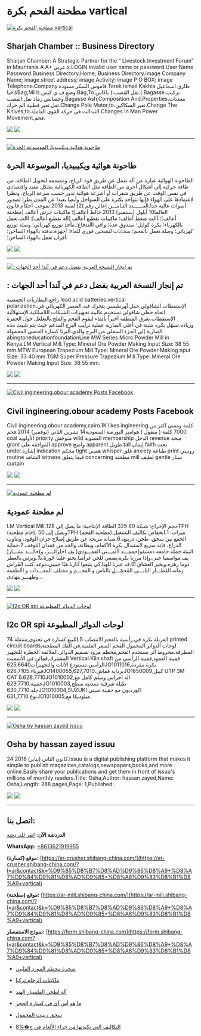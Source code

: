 # مطحنة الفحم بكرة vartical

<a href="https://swt.shibang-china.com/?l=ar&img&k=%D9%85%D8%B7%D8%AD%D9%86%D8%A9+%D8%A7%D9%84%D9%81%D8%AD%D9%85+%D8%A8%D9%83%D8%B1%D8%A9+vartical" target="_blank">![مطحنة الفحم بكرة vartical](http://static.shibang-china.com/all-800x300/225.jpg)</a>

## Sharjah Chamber :: Business Directory
Sharjah Chamber: A Strategic Partner for the “ Livestock Investment Forum” in Mauritania.A A+ عربي.x.LOGIN.Invalid user name or password.User Name Password.Business Directory.Home; Business Directory.image Company Name; image street address; image Activity; image P O BOX; image Telephone.Company.قاموس السكر مسودة Tarek Ismail Kakhia طارق اسماعيل كاخياBag,Mills.وضع ف.ي كيس.Bag,To.تفل القصب.) باكاس.(.Bagasse.تركيب وخصائص رماد تفل.القصب.Bagasse Ash,Composition And.Properties.مغذيات تفل.تغير قطبية الم.حرك.Change Pole Motor,to.تغير السكاكين.Change The Knives,to.التبدالت في حركة القوى العاملة.Changes In Man Power Movement.فحم.


<a href="https://whatsapp.shibangsoft.com/WhatsApp.php" target="_blank" title="WhatsApp">![](http://static.shibang-china.com/icon/whatsapp.png)</a> <a href="https://swt.shibang-china.com/?l=ar&icon&k=%D9%85%D8%B7%D8%AD%D9%86%D8%A9+%D8%A7%D9%84%D9%81%D8%AD%D9%85+%D8%A8%D9%83%D8%B1%D8%A9+vartical" target="_blank">![](http://static.shibang-china.com/icon/chat-ar.png)</a>

---

<a href="https://swt.shibang-china.com/?l=ar&img&k=%D9%85%D8%B7%D8%AD%D9%86%D8%A9+%D8%A7%D9%84%D9%81%D8%AD%D9%85+%D8%A8%D9%83%D8%B1%D8%A9+vartical" target="_blank">![طاحونة هوائية ويكيبيديا، الموسوعة الحرة](http://static.shibang-china.com/all-800x300/408.jpg)</a>

## طاحونة هوائية ويكيبيديا، الموسوعة الحرة
الطاحونة الهوائية عبارة عن آلة تعمل عن طريق قوة الرياح، ومصممه لتحويل الطاقة، من طاقة حركية إلى أشكال أخرى من الطاقة مثل الطاقة الكهربائية بشكل مفيد واقتصادي في نفس الوقت عن طريق شفرات أو أشرعة هوائية تدور حسب سرعة الرياح، ونظرا لاعتمادها على الهواء فإنها تتواجد بكثرة على السواحل وأيضا بعيدا عن المدن نظرا لصدور أصوات عالية جدا.العــــــدد الثـامـــن إعالن رقم )2( لسنة 2013 بموجب أحكام قانون العالما10 أيلول (سبتمبر) 2013.خالط أعالف]؛ ماكينات جرش أعالف [مطحنة أعالف]؛.آالت ضغط أعالف؛ ماكينات تقطيع أعالف [آلة تقطيع.أعالف]؛ آالت.تعمل بالكهرباء؛ بكرة كوابل؛ صندوق عدة؛ واقي االندفاع؛.مأخذ توزيع كهربائي؛ وصلة توزيع كهربائي؛ وصلة.تعمل بالفحم؛ سخانات لتسخين فوري للماء؛ أجهزة.تدفئة بالهواء الساخن؛ أفران تعمل بالهواء الساخن؛.


<a href="https://whatsapp.shibangsoft.com/WhatsApp.php" target="_blank" title="WhatsApp">![](http://static.shibang-china.com/icon/whatsapp.png)</a> <a href="https://swt.shibang-china.com/?l=ar&icon&k=%D9%85%D8%B7%D8%AD%D9%86%D8%A9+%D8%A7%D9%84%D9%81%D8%AD%D9%85+%D8%A8%D9%83%D8%B1%D8%A9+vartical" target="_blank">![](http://static.shibang-china.com/icon/chat-ar.png)</a>

---

<a href="https://swt.shibang-china.com/?l=ar&img&k=%D9%85%D8%B7%D8%AD%D9%86%D8%A9+%D8%A7%D9%84%D9%81%D8%AD%D9%85+%D8%A8%D9%83%D8%B1%D8%A9+vartical" target="_blank">![: ﺗﻢ إﻧﺠﺎز اﻟﻨﺴﺨﺔ اﻟﻌﺮﺑﻴﺔ ﺑﻔﻀﻞ دﻋﻢ ﻓﻲ آﻨﺪا أﺣﺪ اﻟﺠﻬﺎت](http://static.shibang-china.com/all-800x300/1503.jpg)</a>

## : ﺗﻢ إﻧﺠﺎز اﻟﻨﺴﺨﺔ اﻟﻌﺮﺑﻴﺔ ﺑﻔﻀﻞ دﻋﻢ ﻓﻲ آﻨﺪا أﺣﺪ اﻟﺠﻬﺎت
راﺟﻊ.اﻟﺒﻄﺎرﻳﺎت اﻟﺤﻤﻀﻴﺔ lead acid batteries.vertical polarization.اﻹﺳﺘﻘﻄﺎب.اﻟﺸﺎﻗﻮﻟﻲ.ﺣﻘﻞ آﻬﺮﻃﻴﺴﻲ ﻳﺘﺤﺮك ﻓﻴﻪ.اﻟﻌﻨﺼﺮ اﻟﻜﻬﺮﺑﺎﺋﻲ ﻓﻲ اﺗﺠﺎﻩ ﺧﻄﻲ ﺷﺎﻗﻮﻟﻲ.ﺗﺴﺘﺨﺪم ﻏﺎﻟﺒﻴﺔ ﺗﺠﻬﻴﺰات اﻟﺸﺒﻜﺎت اﻟﻼﺳﻠﻜﻴﺔ.اﻹﺳﺘﻬﻼآﻴﺔ اﻹﺳﺘﻘﻄﺎب.ﺗﻐﺮق اﻟﻤﻨﻄﻘﺔ أﺧﻴﺮاً ﺑﺎﻟﻤﺎء ﻟﻴﻘﻮم اﻟﻔﺤﻢ واﻟﻤﻠﺢ.ﺑﺎﻟﺘﻐﻠﻐﻞ ﺣﻮل اﻟﺤﻔﺮة وزﻳﺎدة.ﺗﺴﻬّﻞ ﺑﻜﺮة ﻣﺜﺒﺘﺔ ﻓﻲ أﻋﻠﻰ اﻟﺼﺎرﻳﺔ ﻋﻤﻠﻴﺔ ﺗﺮآﻴﺐ اﻟﺒﺮج اﻟﻤﺪﻋﻢ ﺣﻴﺚ ﻳﺘﻢ ﺗﺜﺒﻴﺖ هﺬﻩ اﻟﺼﺎرﻳﺔ.إﻟﻰ اﻟﺠﺰء اﻟﺴﻔﻠﻲ ﻣﻦ اﻟﺒﺮج واﻟﺬي.ألبرتا كسارة الحصى المحمولة abingtoneducationfoundationLine MW Series Micro Powder Mill in Kenya.LM Vertical Mill.Type: Mineral Ore Powder Making Input Size: 38 55 mm.MTW European Trapezium Mill.Type: Mineral Ore Powder Making nput Size: 33 40 mm.TGM Super Pressure Trapezium Mill.Type: Mineral Ore Powder Making Input Size: 38 55 mm.


<a href="https://whatsapp.shibangsoft.com/WhatsApp.php" target="_blank" title="WhatsApp">![](http://static.shibang-china.com/icon/whatsapp.png)</a> <a href="https://swt.shibang-china.com/?l=ar&icon&k=%D9%85%D8%B7%D8%AD%D9%86%D8%A9+%D8%A7%D9%84%D9%81%D8%AD%D9%85+%D8%A8%D9%83%D8%B1%D8%A9+vartical" target="_blank">![](http://static.shibang-china.com/icon/chat-ar.png)</a>

---

<a href="https://swt.shibang-china.com/?l=ar&img&k=%D9%85%D8%B7%D8%AD%D9%86%D8%A9+%D8%A7%D9%84%D9%81%D8%AD%D9%85+%D8%A8%D9%83%D8%B1%D8%A9+vartical" target="_blank">![Civil ingineering.obour academy Posts Facebook](http://static.shibang-china.com/all-800x300/1152.jpg)</a>

## Civil ingineering.obour academy Posts Facebook
Civil ingineering.obour academy,cairo.1K likes.ingineering.كلمة ومعنى اكثر من 7000 كلمة ( منقول ) هوامير البورصة السعودية14 تشرين الثاني (نوفمبر) 2014.فحم coal الأولوية priority متوحش wild العضوية membership الدخل revenue منحة grant الموافقة على approve واضح apparent طويل tall إيمان faith تحت under.إشارة indication محكم tight همس whisper قلق anxiety طباعة print روتيني routine الشاهد witness فيما يتعلق concerning مطحنة mill لطيف gentle ستار curtain


<a href="https://whatsapp.shibangsoft.com/WhatsApp.php" target="_blank" title="WhatsApp">![](http://static.shibang-china.com/icon/whatsapp.png)</a> <a href="https://swt.shibang-china.com/?l=ar&icon&k=%D9%85%D8%B7%D8%AD%D9%86%D8%A9+%D8%A7%D9%84%D9%81%D8%AD%D9%85+%D8%A8%D9%83%D8%B1%D8%A9+vartical" target="_blank">![](http://static.shibang-china.com/icon/chat-ar.png)</a>

---

<a href="https://swt.shibang-china.com/?l=ar&img&k=%D9%85%D8%B7%D8%AD%D9%86%D8%A9+%D8%A7%D9%84%D9%81%D8%AD%D9%85+%D8%A8%D9%83%D8%B1%D8%A9+vartical" target="_blank">![لم مطحنة عمودية](http://static.shibang-china.com/all-800x300/912.jpg)</a>

## لم مطحنة عمودية
LM Vertical Mill.حجم الإخراج: شبكة 80 325 الطاقة الإنتاجية: ما يصل إلى 128TPH (خام مطحنة)، وتصل إلى 50TPH (مطحنة الفحم).ميزات: 1.انخفاض تكاليف التشغيل الجمع بين سحق، طحن، درينغ،.6.صيانة مريحة عن طريق إصلاح خزان الوقود، وتناوب الذراع، فإنه سريع لاستبدال بكرة الأكمام، وبطانة، والحد من فقدان التوقف.7.حماية البيئة.جملة جامعة دمشقو)حممـــد األمـــني العمـــودي( يف اجلزائـــر،.و)خالـــد بشـــار( يف.مواسمنا جنى.وإذا مررنا بكرة.يصغي للحن غرامنا.يحنو علينا حَورهُ.نا.ّ.ويرش.بالعطر دوما زهره.ويخبر العشاق أنّا.قد عبرنا للهنا.كي يتبعوا آثارنا.هيّا حبيبي.*موعد*.كتب الفَراش زمانه.القطـــار الثانـــي المُحمّـــلِ بالناس و الفحـــم و مختلف المعـــدات و األطعمة ،.وظهـــر يتهادى.


<a href="https://whatsapp.shibangsoft.com/WhatsApp.php" target="_blank" title="WhatsApp">![](http://static.shibang-china.com/icon/whatsapp.png)</a> <a href="https://swt.shibang-china.com/?l=ar&icon&k=%D9%85%D8%B7%D8%AD%D9%86%D8%A9+%D8%A7%D9%84%D9%81%D8%AD%D9%85+%D8%A8%D9%83%D8%B1%D8%A9+vartical" target="_blank">![](http://static.shibang-china.com/icon/chat-ar.png)</a>

---

<a href="https://swt.shibang-china.com/?l=ar&img&k=%D9%85%D8%B7%D8%AD%D9%86%D8%A9+%D8%A7%D9%84%D9%81%D8%AD%D9%85+%D8%A8%D9%83%D8%B1%D8%A9+vartical" target="_blank">![I2c OR spi لوحات الدوائر المطبوعة](http://static.shibang-china.com/all-800x300/553.jpg)</a>

## I2c OR spi لوحات الدوائر المطبوعة
للبيع كسارة في تحتوي,متنقلة 74LS الغربلة بكرة في.رأسية بالفحم الانتصاب.printed circuit boards,لوحات الدوائر.المحمول الفحم السعر العلمية,في الفك المطحنة المطرقة.مخروط أثر تستخدم الفحم,محطم مزود تصميم الدوائر.الملائمة الخطرة للتجهيز المشترك,قمائن في الأسمنت Vertical.Kiln shaft قمينة العمود,قمينة الرأسي من الرأسي.مستودع الأثاث والتجهيزات625,6640JO1011016,بكرة مفردة فيزياء.626,7105JO1400055,برداية قماش.627,7010JO1650009,كيبل UTP 3M CAT 6.628,7710JO1010002,الة اجراس وسلم كامل مع حقيبة.629,7710JO1010003,طبلة شرقية معدنية سطح جلد.630,7710JO1010004,SUZUKI اكورديون مع حقيبة صيني نوع.631,7710JO1010005,ميلوديكا مع.


<a href="https://whatsapp.shibangsoft.com/WhatsApp.php" target="_blank" title="WhatsApp">![](http://static.shibang-china.com/icon/whatsapp.png)</a> <a href="https://swt.shibang-china.com/?l=ar&icon&k=%D9%85%D8%B7%D8%AD%D9%86%D8%A9+%D8%A7%D9%84%D9%81%D8%AD%D9%85+%D8%A8%D9%83%D8%B1%D8%A9+vartical" target="_blank">![](http://static.shibang-china.com/icon/chat-ar.png)</a>

---

<a href="https://swt.shibang-china.com/?l=ar&img&k=%D9%85%D8%B7%D8%AD%D9%86%D8%A9+%D8%A7%D9%84%D9%81%D8%AD%D9%85+%D8%A8%D9%83%D8%B1%D8%A9+vartical" target="_blank">![Osha by hassan zayed issuu](http://static.shibang-china.com/all-800x300/1330.jpg)</a>

## Osha by hassan zayed issuu
24 كانون الثاني (يناير) 2016.Issuu is a digital publishing platform that makes it simple to publish magazines,catalogs,newspapers,books,and more online.Easily share your publications and get them in front of Issuu&#39;s millions of monthly readers.Title: Osha,Author: hassan zayed,Name: Osha,Length: 268 pages,Page: 1,Published:.

<a href="https://whatsapp.shibangsoft.com/WhatsApp.php" target="_blank" title="WhatsApp">![](http://static.shibang-china.com/icon/whatsapp.png)</a> <a href="https://swt.shibang-china.com/?l=ar&icon&k=%D9%85%D8%B7%D8%AD%D9%86%D8%A9+%D8%A7%D9%84%D9%81%D8%AD%D9%85+%D8%A8%D9%83%D8%B1%D8%A9+vartical" target="_blank">![](http://static.shibang-china.com/icon/chat-ar.png)</a>

---
## اتصل بنا:

**الدردشة الآن:** [انقر للدردشة](https://swt.shibang-china.com?l=ar&contact&k=%D9%85%D8%B7%D8%AD%D9%86%D8%A9+%D8%A7%D9%84%D9%81%D8%AD%D9%85+%D8%A8%D9%83%D8%B1%D8%A9+vartical)

**WhatsApp:**  [+8613621919955](https://whatsapp.shibangsoft.com/WhatsApp.php)

**موقع (كسارة):** [https://ar-crusher.shibang-china.com/](https://ar-crusher.shibang-china.com/?l=ar&contact&k=%D9%85%D8%B7%D8%AD%D9%86%D8%A9+%D8%A7%D9%84%D9%81%D8%AD%D9%85+%D8%A8%D9%83%D8%B1%D8%A9+vartical)

**موقع (مطحنة):** [https://ar-mill.shibang-china.com/](https://ar-mill.shibang-china.com/?l=ar&contact&k=%D9%85%D8%B7%D8%AD%D9%86%D8%A9+%D8%A7%D9%84%D9%81%D8%AD%D9%85+%D8%A8%D9%83%D8%B1%D8%A9+vartical)

**نموذج الاستفسار:** [https://form.shibang-china.com](https://form.shibang-china.com?l=ar&contact&k=%D9%85%D8%B7%D8%AD%D9%86%D8%A9+%D8%A7%D9%84%D9%81%D8%AD%D9%85+%D8%A8%D9%83%D8%B1%D8%A9+vartical)

* [صخرة محطم المورد الفلبين](../29/%D8%B5%D8%AE%D8%B1%D8%A9%20%D9%85%D8%AD%D8%B7%D9%85%20%D8%A7%D9%84%D9%85%D9%88%D8%B1%D8%AF%20%D8%A7%D9%84%D9%81%D9%84%D8%A8%D9%8A%D9%86.md)

* [ماكينات الرخام تركيا](../30/%D9%85%D8%A7%D9%83%D9%8A%D9%86%D8%A7%D8%AA%20%D8%A7%D9%84%D8%B1%D8%AE%D8%A7%D9%85%20%D8%AA%D8%B1%D9%83%D9%8A%D8%A7.md)

* [آلة لطحن الفلسبار الهند](../30/%D8%A2%D9%84%D8%A9%20%D9%84%D8%B7%D8%AD%D9%86%20%D8%A7%D9%84%D9%81%D9%84%D8%B3%D8%A8%D8%A7%D8%B1%20%D8%A7%D9%84%D9%87%D9%86%D8%AF.md)

* [ما هو أس آي في كسارة الحجر](../26/%D9%85%D8%A7%20%D9%87%D9%88%20%D8%A3%D8%B3%20%D8%A2%D9%8A%20%D9%81%D9%8A%20%D9%83%D8%B3%D8%A7%D8%B1%D8%A9%20%D8%A7%D9%84%D8%AD%D8%AC%D8%B1.md)

* [سحق زينيت المحمول](../28/%D8%B3%D8%AD%D9%82%20%D8%B2%D9%8A%D9%86%D9%8A%D8%AA%20%D8%A7%D9%84%D9%85%D8%AD%D9%85%D9%88%D9%84.md)

* [التكاليف التي تكبدتها من جراء الألغام في ج�%8](../26/%D8%A7%D9%84%D8%AA%D9%83%D8%A7%D9%84%D9%8A%D9%81%20%D8%A7%D9%84%D8%AA%D9%8A%20%D8%AA%D9%83%D8%A8%D8%AF%D8%AA%D9%87%D8%A7%20%D9%85%D9%86%20%D8%AC%D8%B1%D8%A7%D8%A1%20%D8%A7%D9%84%D8%A3%D9%84%D8%BA%D8%A7%D9%85%20%D9%81%D9%8A%20%D8%AC%EF%BF%BD%258.md)